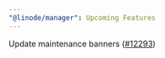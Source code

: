 ```yaml
---
"@linode/manager": Upcoming Features
---
```


Update maintenance banners ([#12293](https://github.com/linode/manager/pull/12293))
